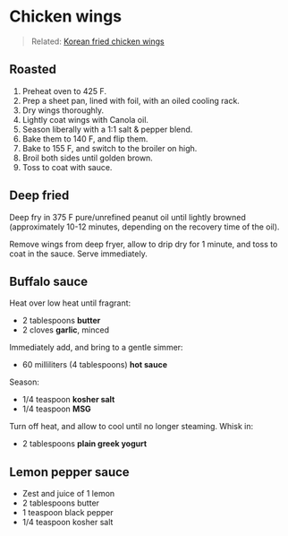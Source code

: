 # Chicken wings

> Related: [Korean fried chicken wings](../korean-fried-chicken-wings.md)

## Roasted

1. Preheat oven to 425 F.
1. Prep a sheet pan, lined with foil, with an oiled cooling rack.
1. Dry wings thoroughly.
1. Lightly coat wings with Canola oil.
1. Season liberally with a 1:1 salt & pepper blend.
1. Bake them to 140 F, and flip them.
1. Bake to 155 F, and switch to the broiler on high.
1. Broil both sides until golden brown.
1. Toss to coat with sauce.

## Deep fried

Deep fry in 375 F pure/unrefined peanut oil until lightly browned (approximately 10-12 minutes, depending on the recovery time of the oil).

Remove wings from deep fryer, allow to drip dry for 1 minute, and toss to coat in the sauce. Serve immediately.

## Buffalo sauce

Heat over low heat until fragrant:

- 2 tablespoons **butter**
- 2 cloves **garlic**, minced

Immediately add, and bring to a gentle simmer:

- 60 milliliters (4 tablespoons) **hot sauce**

Season:

- 1/4 teaspoon **kosher salt**
- 1/4 teaspoon **MSG**

Turn off heat, and allow to cool until no longer steaming. Whisk in:

- 2 tablespoons **plain greek yogurt**

## Lemon pepper sauce

- Zest and juice of 1 lemon
- 2 tablespoons butter
- 1 teaspoon black pepper
- 1/4 teaspoon kosher salt
